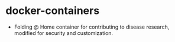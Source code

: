 # docker-containers
- Folding @ Home container for contributing to disease research, modified for security and customization.
